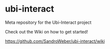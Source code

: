 # ubi-interact
Meta repository for the Ubi-Interact project

Check out the Wiki on how to get started!

https://github.com/SandroWeber/ubi-interact/wiki
